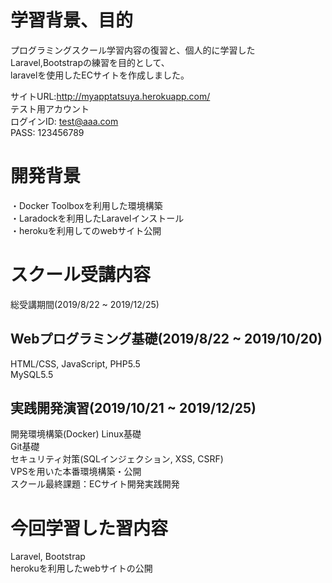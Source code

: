 # 学習背景、目的
 プログラミングスクール学習内容の復習と、個人的に学習したLaravel,Bootstrapの練習を目的として、  
 laravelを使用したECサイトを作成しました。  
 
 サイトURL:http://myapptatsuya.herokuapp.com/  
   テスト用アカウント  
           ログインID: test@aaa.com  
           PASS:      123456789
# 開発背景
・Docker Toolboxを利用した環境構築  
・Laradockを利用したLaravelインストール  
・herokuを利用してのwebサイト公開
<br>

# スクール受講内容
総受講期間(2019/8/22 ~ 2019/12/25)

## Webプログラミング基礎(2019/8/22 ~ 2019/10/20)
HTML/CSS, JavaScript, PHP5.5  
MySQL5.5  

## 実践開発演習(2019/10/21 ~ 2019/12/25)
開発環境構築(Docker)  Linux基礎  
Git基礎  
セキュリティ対策(SQLインジェクション, XSS, CSRF)  
VPSを用いた本番環境構築・公開  
スクール最終課題：ECサイト開発実践開発  

# 今回学習した習内容
Laravel, Bootstrap  
herokuを利用したwebサイトの公開

